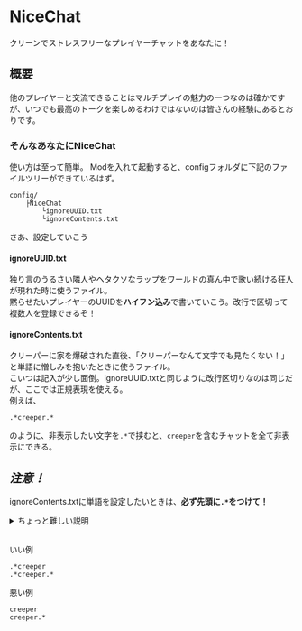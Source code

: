 # NiceChat

クリーンでストレスフリーなプレイヤーチャットをあなたに！

## 概要
他のプレイヤーと交流できることはマルチプレイの魅力の一つなのは確かですが、いつでも最高のトークを楽しめるわけではないのは皆さんの経験にあるとおりです。<br> 

### そんなあなたにNiceChat
使い方は至って簡単。
Modを入れて起動すると、configフォルダに下記のファイルツリーができているはず。
```
config/
    ├NiceChat
        └ignoreUUID.txt
        └ignoreContents.txt
```
さあ、設定していこう

#### ignoreUUID.txt
独り言のうるさい隣人やヘタクソなラップをワールドの真ん中で歌い続ける狂人が現れた時に使うファイル。<br>
黙らせたいプレイヤーのUUIDを**ハイフン込み**で書いていこう。改行で区切って複数人を登録できるぞ！

#### ignoreContents.txt
クリーパーに家を爆破された直後、「クリーパーなんて文字でも見たくない！」と単語に憎しみを抱いたときに使うファイル。<br>
こいつは記入が少し面倒。ignoreUUID.txtと同じように改行区切りなのは同じだが、ここでは正規表現を使える。<br>
例えば、
```
.*creeper.*
```
のように、非表示したい文字を`.*`で挟むと、`creeper`を含むチャットを全て非表示にできる。<br>

## *注意！*
ignoreContents.txtに単語を設定したいときは、**必ず先頭に`.*`をつけて！**
<details>
<summary>ちょっと難しい説明</summary>

`ignoreContext.txt`に書かれたパターンで捜査する対象のチャットメッセージは、
```
<ユーザーネーム> チャットメッセージ
```
の形をしています。そのため、先頭の`.*`を取って単語を設定してしまうと、前方にある`<ユーザーネーム>`に引っかかってしまい、判定されないのです。<br>
逆にこれを利用して、UUIDではなくユーザーネームでミュートすることもできます。
</details><br>

いい例
```
.*creeper
.*creeper.*
```
悪い例
```
creeper
creeper.*
```
